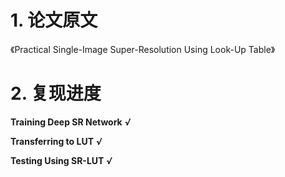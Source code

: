 # 1. 论文原文

《Practical Single-Image Super-Resolution Using Look-Up Table》

# 2. 复现进度

**Training Deep SR Network**  ***√*** 

**Transferring to LUT**   ***√***

**Testing Using SR-LUT**  ***√***





